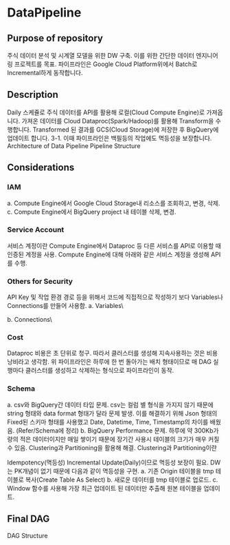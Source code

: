 # DataPipeline

## Purpose of repository
주식 데이터 분석 및 시계열 모델을 위한 DW 구축. 이를 위한 간단한 데이터 엔지니어링 프로젝트를 목표.
파이프라인은 Google Cloud Platform위에서 Batch로 Incremental하게 동작합니다.

## Description
Daily 스케쥴로 주식 데이터를 API를 활용해 로컬(Cloud Compute Engine)로 가져옵니다.
가져온 데이터를 Cloud Dataproc(Spark/Hadoop)를 활용해 Transform을 수행합니다.
Transformed 된 결과를 GCS(Cloud Storage)에 저장한 후 BigQuery에 업데이트 합니다.
3-1. 이때 파이프라인은 백필등의 작업에도 멱등성을 보장합니다.
Architecture of Data Pipeline
Pipeline Structure

## Considerations
### IAM
a. Compute Engine에서 Google Cloud Storage내 리소스를 조회하고, 변경, 삭제.
c. Compute Engine에서 BigQuery project 내 테이블 삭제, 변경.

### Service Account
서비스 계정이란
Compute Engine에서 Dataproc 등 다른 서비스를 API로 이용할 때 인증된 계정을 사용.
Compute Engine에 대해 아래와 같은 서비스 계정을 생성해 API를 수행.

### Others for Security
API Key 및 작업 환경 경로 등을 위해서 코드에 직접적으로 작성하기 보다 Variables나 Connections를 만들어 사용함.
a. Variables\

b. Connections\

### Cost
Dataproc 비용은 초 단위로 청구. 따라서 클러스터를 생성해 지속사용하는 것은 비용 낭비라고 생각함.
위 파이프라인은 하루에 한 번 돌아가는 배치 형태이므로 매 DAG 실행마다 클러스터를 생성하고 삭제하는 형식으로 파이프라인이 동작.

### Schema
a. csv와 BigQuery간 데이터 타입 문제.
csv는 컬럼 별 형식을 가지지 않기 때문에 string 형태와 data format 형태가 달라 문제 발생.
이를 해결하기 위해 Json 형태의 Fixed된 스키마 형태를 사용했고 Date, Datetime, Time, Timestamp의 차이를 배웠음. (Refer/Schema에 정리)
b. BigQuery Performance 문제.
하루에 약 300Kb가량의 적은 데이터이지만 매일 쌓이기 때문에 장기간 사용시 테이블의 크기가 매우 커질 수 있음. Clustering과 Partitioning을 활용해 해결.
Clustering과 Partitioning이란

Idempotency(멱등성)
Incremental Update(Daily)이므로 멱등성 보장이 필요.
DW는 PK개념이 없기 때문에 다음과 같이 멱등성을 구현.
a. 기존 Origin 테이블을 tmp 테이블로 복사(Create Table As Select)
b. 새로운 데이터를 tmp 테이블로 업로드.
c. Window 함수를 사용해 가장 최근 업데이트 된 데이터만 추출해 원본 테이블을 업데이트.

## Final DAG
DAG Structure

